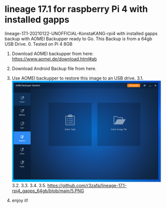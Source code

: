 # lineage 17.1 for raspberry Pi 4 with installed gapps
lineage-17.1-20210122-UNOFFICIAL-KonstaKANG-rpi4 with installed gapps backup with AOMEI Backupper ready to Go. This Backup is from a 64gb USB Drive.
0. Tested on Pi 4 8GB
1. Download AOMEI backupper from here: https://www.aomei.de/download.html#ab
2. Download Android Backup file from here.
3. Use AOMEI backupper to restore this image to an USB drive.
3.1.
![alt text](https://github.com/r3zafa/lineage-17.1-rpi4_gapps_64gb/blob/main/1.PNG)
3.2.
3.3.
3.4.
3.5.
https://github.com/r3zafa/lineage-17.1-rpi4_gapps_64gb/blob/main/5.PNG

4. enjoy it!

